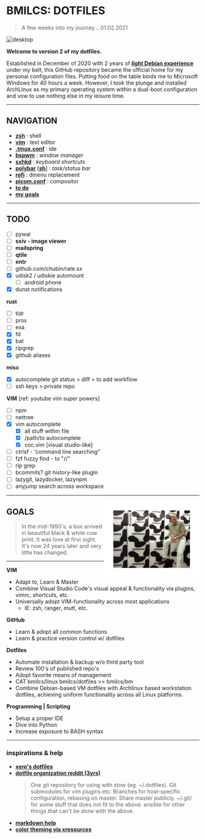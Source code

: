 # BMILCS: DOTFILES
> A few weeks into my journey... 01.02.2021

![desktop](img/rice-2020-03-08.png)
 
**Welcome to version 2 of my dotfiles.** 

Established in December of 2020 with 2 years of [***light* Debian experience**](https://github.com/bmilcs/linux) under my belt, this GitHub repository became the official home for my personal configuration files. Putting food on the table binds me to Microsoft Windows for 40 hours a week. However, I took the plunge and installed ArchLinux as my primary operating system within a dual-boot configuration and vow to use nothing else in my leisure time. 

---

## **NAVIGATION**
- [**zsh**](/zsh/.zsh) : shell
- [**vim**](/vim/.vim) : text editor
- [**.tmux.conf**](/tmux/.tmux.conf) : ide 
- [**bspwm**](/bspwm/.config/bspwm/bspwmrc) :  *window manager*
- [**sxhkd**](/sxhkd/.config/sxhkd/sxhkdrc) : *keyboard shortcuts*
- [**polybar**](/polybar/.config/polybar/bspwm.conf) [[**sh**]](/polybar/.config/polybar/bspwm.sh) : *task/status bar*
- [**rofi**](/rofi/.config/rofi/config.rasi) : dmenu replacement
- [**picom.conf**](/picom/.config/picom/config) : compositor
- [**to do**](#todo)
- [**my goals**](#goals)
---

<a name="todo"/>

## TODO

- [ ] pywal
- [ ] **sxiv - image viewer**
- [ ] **mailspring** 
- [ ] **qtile**
- [ ] **entr**
- [ ] github.com/chubin/rate.sx
- [x] udisk2 / udiskie automount
  - [ ] android phone 
- [x] dunst notifications

**rust**

- [ ] tldr
- [ ] prox
- [ ] exa
- [x] fd
- [x] bat
- [x] ripgrep
- [x] github aliases

**misc**
- [x] autocomplete git status > diff > to add workflow
- [ ] ssh keys > private repo

**VIM** [ref: youtube vim super powers]
- [ ] npm
- [ ] nettree
- [x] vim autocomplete
    - [x]  all stuff within file 
    - [x]  /path/to autocomplete
    - [x] coc.vim [visual studio-like]
- [ ] ctrlsf - 'command line searching"
- [ ] fzf fuzzy find - to "//"
- [ ] rip grep
- [ ] bcommits? git history-like plugin
- [ ] lazygit, lazydocker, lazynpm
- [ ] anyjump search across workspace

---

<a name="goals"/>
<img align="right" src="img/gw.jpeg" width=200 style="border: 25px solid white">

## GOALS

> In the mid-1990's, a box arrived in beautiful black & white cow print. It was love at first sight. It's now 24 years later and very little has changed. 

---

**VIM**
- Adapt to, Learn & Master 
- Combine Visual Studio Code's visual appeal & functionality via plugins, vimrc, shortcuts, etc.
- Universally adopt VIM-functionality across most applications
  - IE: zsh, ranger, mutt, etc.

**GitHub**
 - Learn & adopt all common functions
 - Learn & practice version control w/ dotfiles

 **Dotfiles**
 - Automate installation & backup w/o third party tool
 - Review 100's of published repo's
 - Adopt favorite means of management
 - CAT bmilcs/linux bmilcs/dotfiles >> bmilcs/bm
  - Combine Debian-based VM dotfiles with Archlinux based workstation dotfiles, achieving uniform functionality across all Linux platforms.

**Programming | Scripting**
 - Setup a proper IDE 
 - Dive into Python
 - Increase exposure to BASH syntax

---

### inspirations & help

- [**xero's dotfiles**](https://github.com/xero/dotfiles)
- [**dotfile organization reddit (3yrs)**](https://www.reddit.com/r/linux/comments/61dbym/managing_dotfiles_a_survey/) 
  > One git repository for using with stow (eg. ~/.dotfiles). Git submodules for vim plugins etc. Branches for host-specific configuration, rebasing on master. Share master publicly.
  > ~/.git/ for some stuff that does not fit to the above.
  > ansible for other things that can't be done with the above.
- [**markdown help**](https://guides.github.com/features/mastering-markdown/)
- [**color theming via xresources**](https://www.reddit.com/r/unixporn/comments/8giij5/guide_defining_program_colors_through_xresources/)

